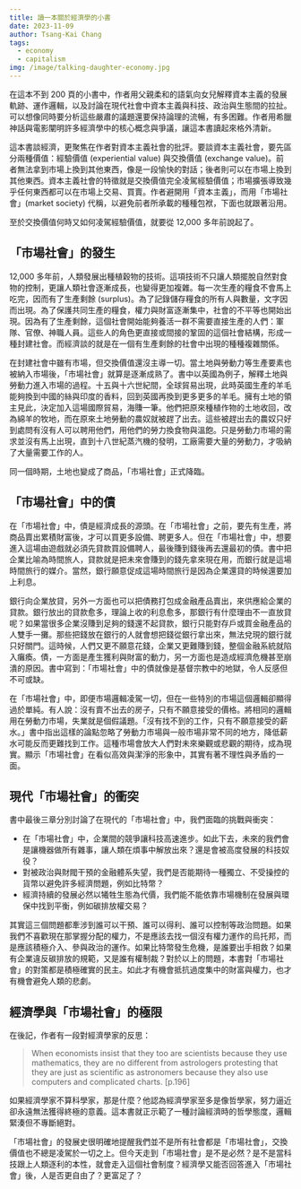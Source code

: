 ```yaml
---
title: 讀一本關於經濟學的小書
date: 2023-11-09
author: Tsang-Kai Chang
tags:
  - economy
  - capitalism
img: /image/talking-daughter-economy.jpg
---
```


在這本不到 200 頁的小書中，作者用父親柔和的語氣向女兒解釋資本主義的發展軌跡、運作邏輯，以及討論在現代社會中資本主義與科技、政治與生態間的拉扯。可以想像同時要分析這些嚴肅的議題還要保持論理的流暢，有多困難。作者用希臘神話與電影闡明許多經濟學中的核心概念與爭議，讓這本書讀起來格外清新。

<!--more-->

這本書談經濟，更聚焦在作者對資本主義社會的批評。要談資本主義社會，要先區分兩種價值：經驗價值 (experiential value) 與交換價值 (exchange value)。前者無法拿到市場上換到其他東西，像是一段愉快的對話；後者則可以在市場上換到其他東西。資本主義社會的特徵就是交換價值完全凌駕經驗價值；市場擴張導致幾乎任何東西都可以在市場上交易、買賣。作者避開用「資本主義」，而用「市場社會」(market society) 代稱，以避免前者所承載的種種包袱，下面也就跟著沿用。

至於交換價值何時又如何凌駕經驗價值，就要從 12,000 多年前說起了。

## 「市場社會」的發生

12,000 多年前，人類發展出種植穀物的技術。這項技術不只讓人類擺脫自然對食物的控制，更讓人類社會逐漸成長，也變得更加複雜。每一次生產的糧食不會馬上吃完，因而有了生產剩餘 (surplus)。為了記錄儲存糧食的所有人與數量，文字因而出現。為了保護共同生產的糧食，權力與財富逐漸集中，社會的不平等也開始出現。因為有了生產剩餘，這個社會開始能夠養活一群不需要直接生產的人們：軍隊、官僚、神職人員。這些人的角色更直接或間接的鞏固的這個社會結構，形成一種封建社會。而經濟談的就是在一個有生產剩餘的社會中出現的種種複雜關係。

在封建社會中雖有市場，但交換價值還沒主導一切。當土地與勞動力等生產要素也被納入市場後，「市場社會」就算是逐漸成熟了。書中以英國為例子，解釋土地與勞動力進入市場的過程。十五與十六世紀間，全球貿易出現，此時英國生產的羊毛能夠換到中國的絲與印度的香料，回到英國再換到更多更多的羊毛。擁有土地的領主見此，決定加入這場國際貿易，海賺一筆。他們把原來種植作物的土地收回，改為綿羊的牧地，而在原來土地勞動的農奴就被趕了出去。這些被趕出去的農奴只好到處問有沒有人可以聘用他們，用他們的勞力換食物與溫飽。只是勞動力市場的需求並沒有馬上出現，直到十八世紀蒸汽機的發明，工廠需要大量的勞動力，才吸納了大量需要工作的人。

同一個時期，土地也變成了商品，「市場社會」正式降臨。

## 「市場社會」中的債

在「市場社會」中，債是經濟成長的源頭。在「市場社會」之前，要先有生產，將商品賣出累積財富後，才可以買更多設備、聘更多人。但在「市場社會」中，想要進入這場由遊戲就必須先貸款買設備聘人，最後賺到錢後再去還最初的債。書中把企業比喻為時間旅人，貸款就是把未來會賺到的錢先拿來現在用，而銀行就是這場時間旅行的媒介。當然，銀行願意促成這場時間旅行是因為企業還貸的時候還要加上利息。

銀行向企業放貸，另外一方面也可以把債務打包成金融產品賣出，來供應給企業的貸款。銀行放出的貸款愈多，理論上收的利息愈多，那銀行有什麼理由不一直放貸呢？如果當很多企業沒賺到足夠的錢還不起貸款，銀行只能對存戶或買金融產品的人雙手一攤。那些把錢放在銀行的人就會想把錢從銀行拿出來，無法兌現的銀行就只好關門。這時候，人們又更不願意花錢，企業又更難賺到錢，整個金融系統就陷入癱瘓。債，一方面是產生獲利與財富的動力，另一方面也是造成經濟危機甚至崩潰的原因。書中寫到：「市場社會」中的債就像是基督宗教中的地獄，令人反感但不可或缺。

在「市場社會」中，即便市場邏輯凌駕一切，但在一些特別的市場這個邏輯卻顯得過於單純。有人說：沒有賣不出去的房子，只有不願意接受的價格。將相同的邏輯用在勞動力市場，失業就是個假議題。「沒有找不到的工作，只有不願意接受的薪水。」書中指出這樣的論點忽略了勞動力市場與一般市場非常不同的地方，降低薪水可能反而更難找到工作。這種市場會放大人們對未來樂觀或悲觀的期待，成為現實。顯示「市場社會」在看似高效與潔淨的形象中，其實有著不理性與矛盾的一面。

## 現代「市場社會」的衝突

書中最後三章分別討論了在現代的「市場社會」中，我們面臨的挑戰與衝突：

- 在「市場社會」中，企業間的競爭讓科技高速進步。如此下去，未來的我們會是讓機器做所有雜事，讓人類在煩事中解放出來？還是會被高度發展的科技奴役？
- 對被政治與財閥干預的金融體系失望，我們是否能期待一種獨立、不受操控的貨幣以避免許多經濟問題，例如比特幣？
- 經濟持續的發展必然以犧牲生態為代價，我們能不能依靠市場機制在發展與環保中找到平衡，例如碳排放權交易？

其實這三個問題都牽涉到誰可以干預、誰可以得利、誰可以控制等政治問題。如果我們不喜歡現在那掌握分配的權力，不是應該去找一個沒有權力運作的烏托邦，而是應該積極介入、參與政治的運作。如果比特幣發生危機，是誰要出手相救？如果有企業違反碳排放的規範，又是誰有權制裁？對於以上的問題，本書對「市場社會」的對策都是積極確實的民主。如此才有機會抵抗過度集中的財富與權力，也才有機會避免人類的悲劇。

## 經濟學與「市場社會」的極限

在後記，作者有一段對經濟學家的反思：

> When economists insist that they too are scientists because they use mathematics, they are no different from astrologers protesting that they are just as scientific as astronomers because they also use computers and complicated charts. [p.196]

如果經濟學家不算科學家，那是什麼？他認為經濟學家至多是像哲學家，努力逼近卻永遠無法獲得終極的意義。這本書就正示範了一種討論經濟時的哲學態度，邏輯緊湊但不專斷絕對。

「市場社會」的發展史很明確地提醒我們並不是所有社會都是「市場社會」，交換價值也不總是凌駕於一切之上。但今天走到「市場社會」是不是必然？是不是當科技跟上人類逐利的本性，就會走入這個社會制度？經濟學又能否回答進入「市場社會」後，人是否更自由了？更富足了？
